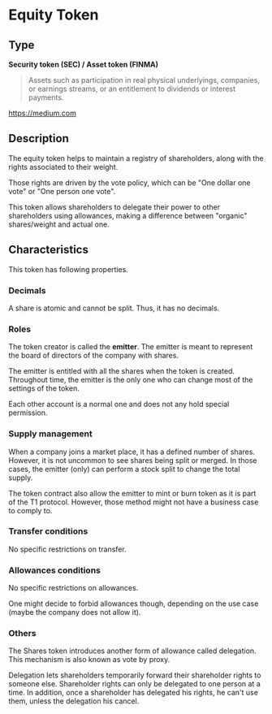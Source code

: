 # Equity Token

## Type 
**Security token (SEC) / Asset token (FINMA)**

> Assets such as participation in real physical underlyings, companies, or earnings streams, or an entitlement to dividends or interest payments.

https://medium.com

## Description
The equity token helps to maintain a registry of shareholders, along with
the rights associated to their weight.

Those rights are driven by the vote policy, which can be "One dollar one vote"
or "One person one vote".

This token allows shareholders to delegate their power to other shareholders
using allowances, making a difference between "organic" shares/weight and
actual one.

## Characteristics

This token has following properties.

### Decimals
A share is atomic and cannot be split. Thus, it has no decimals.

### Roles
The token creator is called the **emitter**. The emitter is meant to represent 
the board of directors of the company with shares.

The emitter is entitled with all the shares when the token is created. 
Throughout time, the emitter is the only one who can change most of the 
settings of the token.

Each other account is a normal one and does not any hold special permission.

### Supply management
When a company joins a market place, it has a defined number of shares.
However, it is not uncommon to see shares being split or merged.
In those cases, the emitter (only) can perform a stock split to change the
total supply.

The token contract also allow the emitter to mint or burn token as it is part
of the T1 protocol. However, those method might not have a business case to
comply to.

### Transfer conditions
No specific restrictions on transfer.

### Allowances conditions
No specific restrictions on allowances.

One might decide to forbid allowances though, depending
on the use case (maybe the company does not allow it).

### Others
The Shares token introduces another form of allowance called delegation.
This mechanism is also known as vote by proxy.

Delegation lets shareholders temporarily forward their shareholder rights to
someone else. Shareholder rights can only be delegated to one person at a time.
In addition, once a shareholder has delegated his rights, he can't use them, 
unless the delegation his cancel.